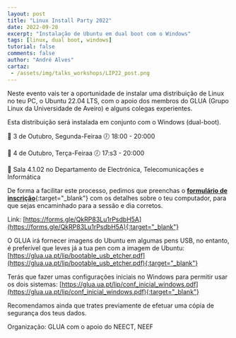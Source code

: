 ```yaml
---
layout: post
title: "Linux Install Party 2022"
date: 2022-09-28
excerpt: "Instalação de Ubuntu em dual boot com o Windows"
tags: [linux, dual boot, windows]
tutorial: false
comments: false
author: "André Alves"
cartaz: 
 - /assets/img/talks_workshops/LIP22_post.png
---
```


[cartaz]: {{page.cartaz[0]}}

<!-- [![cartaz]]({{page.cartaz[0]}}) -->


Neste evento vais ter a oportunidade de instalar uma distribuição de Linux no teu PC, o Ubuntu 22.04 LTS, com o apoio dos membros do GLUA (Grupo Linux da Universidade de Aveiro) e alguns colegas experientes.

Esta distribuição será instalada em conjunto com o Windows (dual-boot).

📆 3 de Outubro, Segunda-Feiraa
🕖 18:00 - 20:000

📆 4 de Outubro, Terça-Feiraa
🕖 17:s3 - 20:000

📍 Sala 4.1.02 no Departamento de Electrónica, Telecomunicações e Informática

De forma a facilitar este processo, pedimos que preenchas o [**formulário de inscrição**](https://forms.gle/QkRP83Lu1rPsdbH5A){:target="_blank"} com os detalhes sobre o teu computador, para que sejas encaminhado para a sessão e dia corretos.

Link: [https://forms.gle/QkRP83Lu1rPsdbH5A](https://forms.gle/QkRP83Lu1rPsdbH5A){:target="_blank"}


O GLUA irá fornecer imagens do Ubuntu em algumas pens USB, no entanto, é preferível que leves já a tua pen com a imagem de Ubuntu:
 [https://glua.ua.pt/lip/bootable_usb_etcher.pdf](https://glua.ua.pt/lip/bootable_usb_etcher.pdf){:target="_blank"}

Terás que fazer umas configurações iniciais no Windows para permitir usar os dois sistemas:
[https://glua.ua.pt/lip/conf_inicial_windows.pdf](https://glua.ua.pt/lip/conf_inicial_windows.pdf){:target="_blank"}

Recomendamos ainda que trates previamente de efetuar uma cópia de segurança dos teus dados.

Organização: GLUA com o apoio do NEECT, NEEF <!--, NEEET, NEI e AETTUA --> 
